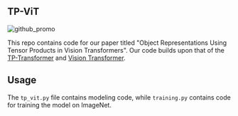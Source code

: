 ## TP-ViT

![github_promo](https://user-images.githubusercontent.com/71860925/155873188-0808ffd4-92d2-4a35-a7b2-8bd052b3a5cd.jpg)

This repo contains code for our paper titled "Object Representations Using Tensor Products in Vision Transformers".
Our code builds upon that of the [TP-Transformer](https://arxiv.org/abs/1910.06611) and [Vision Transformer](https://research.google/pubs/pub50650/).

## Usage
The ```tp_vit.py``` file contains modeling code, while ```training.py``` contains code for training the model on ImageNet.
